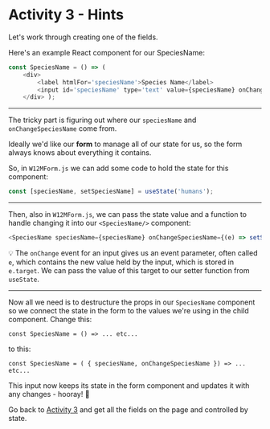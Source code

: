 # Activity 3 - Hints

Let's work through creating one of the fields.

Here's an example React component for our SpeciesName:

```JavaScript
const SpeciesName = () => ( 
    <div> 
        <label htmlFor='speciesName'>Species Name</label> 
        <input id='speciesName' type='text' value={speciesName} onChange={onChangeSpeciesName} /> 
    </div> );
```

---

The tricky part is figuring out where our `speciesName` and `onChangeSpeciesName` come from.

Ideally we'd like our **form** to manage all of our state for us, so the form always knows about everything it contains.

So, in `W12MForm.js` we can add some code to hold the state for this component:

```JavaScript
const [speciesName, setSpeciesName] = useState('humans');
```

---

Then, also in `W12MForm.js`, we can pass the state value and a function to handle changing it into our `<SpeciesName/>` component:

```JavaScript
<SpeciesName speciesName={speciesName} onChangeSpeciesName={(e) => setSpeciesName(e.target.value)} />
```

💡  The `onChange` event for an input gives us an event parameter, often called `e`, which contains the new value held by the input, which is stored in `e.target`. We can pass the value of this target to our setter function from `useState`.

---

Now all we need is to destructure the props in our `SpeciesName` component so we connect the state in the form to the values we're using in the child component. Change this:

`const SpeciesName = () => ... etc... `

to this:

`const SpeciesName = ( { speciesName, onChangeSpeciesName }) => ... etc... `

This input now keeps its state in the form component and updates it with any changes - hooray! 🥳

Go back to [Activity 3](./activity-3.md) and get all the fields on the page and controlled by state.
